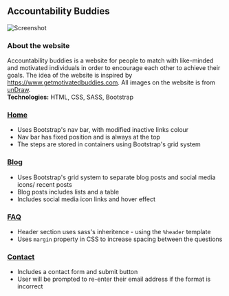 ## Accountability Buddies

![Screenshot](https://66.media.tumblr.com/727d3b21e9de4aafb9b30db4331820b8/tumblr_pk8f6gOMuj1rrj90po1_1280.png)
### About the website
Accountability buddies is a website for people to match with like-minded and motivated individuals in order to encourage each other to achieve their goals. The idea of the website is inspired by https://www.getmotivatedbuddies.com. All images on the website is from [unDraw](https://undraw.co/illustrations). 
<br> **Technologies:** HTML, CSS, SASS, Bootstrap
<br>

### [Home](index.html)
- Uses Bootstrap's nav bar, with modified inactive links colour
- Nav bar has fixed position and is always at the top
- The steps are stored in containers using Bootstrap's grid system

### [Blog](blog.html)
- Uses Bootstrap's grid system to separate blog posts and social media icons/ recent posts
- Blog posts includes lists and a table
- Includes social media icon links and hover effect

### [FAQ](faq.html)
- Header section uses sass's inheritence - using the `%header` template
- Uses `margin` property in CSS to increase spacing between the questions

### [Contact](contact.html)
- Includes a contact form and submit button
- User will be prompted to re-enter their email address if the format is incorrect